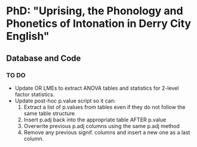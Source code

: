 # PhD: "Uprising, the Phonology and Phonetics of Intonation in Derry City English"
## Database and Code

### TO DO

* Update OR LMEs to extract ANOVA tables and statistics for 2-level factor statistics.
* Update post-hoc p.value script so it can:
  1. Extract a list of p.values from tables even if they do not follow the same table structure
  2. Insert p.adj back into the appropriate table AFTER p.value
  3. Overwrite previous p.adj columns using the same p.adj method
  4. Remove any previous signif. columns and insert a new one as a last column.

